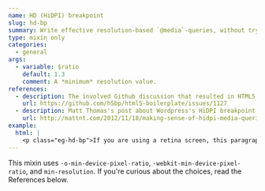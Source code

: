 ```yaml
---
name: HD (HiDPI) breakpoint
slug: hd-bp
summary: Write effective resolution-based `@media`-queries, without trying too hard.
type: mixin only
categories:
  - general
args:
  - variable: $ratio
    default: 1.3
    comment: A *minimum* resolution value.
references:
  - description: The involved Github discussion that resulted in HTML5 Boilerplate's HiDPI breakpoint
    url: https://github.com/h5bp/html5-boilerplate/issues/1127
  - description: Matt Thomas's post about Wordpress's HiDPI breakpoint (implemented in WordPress core 3.5)
    url: http://mattnt.com/2012/11/18/making-sense-of-hidpi-media-queries/
example:
  html: |
    <p class="eg-hd-bp">If you are using a retina screen, this paragraph's background will be blue &mdash; otherwise, a sad low-definition gray.</p>
---
```


This mixin uses `-o-min-device-pixel-ratio`, `-webkit-min-device-pixel-ratio`, and `min-resolution`. If you're curious about the choices, read the References below.